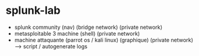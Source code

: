 # splunk-lab



- splunk community (nav) (bridge network) (private network)
- metasploitable 3 machine (shell) (private network)
- machine attaquante (parrot os / kali linux) (graphique) (private network)  --> script / autogenerate logs
